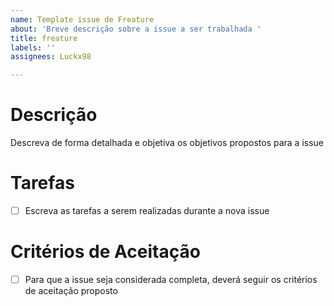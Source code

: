 ```yaml
---
name: Template issue de Freature
about: 'Breve descrição sobre a issue a ser trabalhada '
title: freature
labels: ''
assignees: Luckx98

---
```


# Descrição

Descreva de forma detalhada e objetiva os objetivos propostos para a issue

<!---
# User Stories
Descreve a user storie referente a issue, como exemplo:
Eu como [Papel], quero [Meta] para que eu possa [Motivo].
Exemplo: “Eu, como desenvolvedor, desejo realizar os testes funcionais das classificações, para garantir o devido funcionamento da aplicação”
-->

# Tarefas

- [ ]  Escreva as tarefas a serem realizadas durante a nova issue

# Critérios de Aceitação

- [ ]  Para que a issue seja considerada completa, deverá seguir os critérios de aceitação proposto
